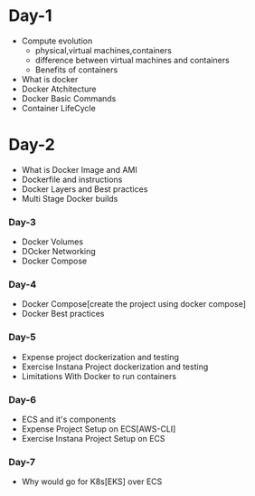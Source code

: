 # Day-1
- Compute evolution
  - physical,virtual machines,containers
  - difference between virtual machines and containers
  - Benefits of containers
- What is docker
- Docker Atchitecture
- Docker Basic Commands
- Container LifeCycle
# Day-2
- What is Docker Image and AMI
- Dockerfile and instructions
- Docker Layers and Best practices
- Multi Stage Docker builds 
### Day-3
- Docker Volumes
- DOcker Networking
- Docker Compose
### Day-4
- Docker Compose[create the project using docker compose]
- Docker Best practices
### Day-5
- Expense project dockerization and testing
- Exercise Instana Project dockerization and testing 
- Limitations With Docker to run containers
### Day-6
- ECS and it's components
- Expense Project Setup on ECS[AWS-CLI]
- Exercise Instana Project Setup on ECS
### Day-7
- Why would go for K8s[EKS] over ECS